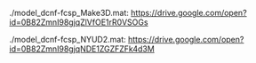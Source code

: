 
./model_dcnf-fcsp_Make3D.mat: https://drive.google.com/open?id=0B82ZmnI98gjqZlVfOE1rR0VSOGs

./model_dcnf-fcsp_NYUD2.mat: https://drive.google.com/open?id=0B82ZmnI98gjqNDE1ZGZFZFk4d3M
